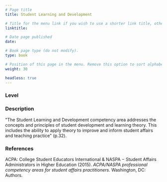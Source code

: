 ```yaml
---
# Page title
title: Student Learning and Development

# Title for the menu link if you wish to use a shorter link title, otherwise remove this option.
linktitle: 

# Date page published
date: 

# Book page type (do not modify).
type: book

# Position of this page in the menu. Remove this option to sort alphabetically.
weight: 30

headless: true
---
```

### Level


### Description
"The Student Learning and Development competency area addresses the concepts and principles of student development and learning theory. This includes the ability to apply theory to improve and inform student affairs and teaching practice" (p.32).

### 


### References
ACPA: College Student Educators International & NASPA − Student Affairs Administrators in Higher Education (2015). *ACPA/NASPA professional competency areas for student affairs practitioners.* Washington, DC: Authors.

